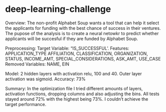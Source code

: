 # deep-learning-challenge

Overview:
The non-profit Alphabet Soup wants a tool that can help it select the applicants for funding with the best chance of success in their ventures. The pupose of the analysis is to create a neural netowkr to predict whether applicants will be succesful if they are funded by Alphabet Soup.

Preprocessing:
Target Variable: “IS_SUCCESSFUL’.
Features: APPLICATION_TYPE	AFFILIATION, CLASSIFICATION, ORGANIZATION, STATUS, INCOME_AMT, SPECIAL_CONSIDERATIONS, ASK_AMT, USE_CASE
Removed Variables: NAME, EIN

Model:
2 hidden layers with activation relu, 100 and 40.
Outer layer activation was sigmoid.
Accuracy: 73%

Summary:
In the optimization file I tried different amounts of layers, activation functions, dropping columns and also adjusting the bins. All tests stayed around 72% with the highest being 73%. I couldn’t achieve the target performance.

